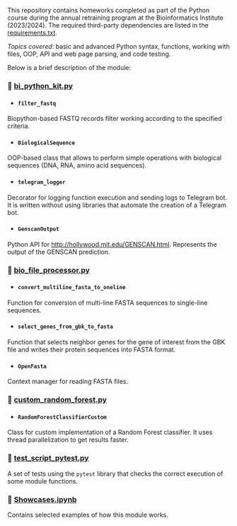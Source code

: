 This repository contains homeworks completed as part of the Python course during the annual retraining program at the Bioinformatics Institute (2023/2024). The required third-party dependencies are listed in the [requirements.txt](requirements.txt).  
  
*Topics covered*: basic and advanced Python syntax, functions, working with files, OOP, API and web page parsing, and code testing.  
  
Below is a brief description of the module:  
  
### 🌿 [bi_python_kit.py](bi_python_kit.py)   

  * #### `filter_fastq`  
  Biopython-based FASTQ records filter working according to the specified criteria.  
  
  * #### `BiologicalSequence`  
  OOP-based class that allows to perform simple operations with biological sequences (DNA, RNA, amino acid sequences).  
  
  * #### `telegram_logger`
  Decorator for logging function execution and sending logs to Telegram bot. It is written without using libraries that automate the creation of a Telegram bot.
  
  * #### `GenscanOutput`  
  Python API for http://hollywood.mit.edu/GENSCAN.html. Represents the output of the GENSCAN prediction.  
    
### 🌿 [bio_file_processor.py](bio_file_processor.py)    

  * #### `convert_multiline_fasta_to_oneline`  
  Function for conversion of multi-line FASTA sequences to single-line sequences.  
  
  * #### `select_genes_from_gbk_to_fasta`  
  Function that selects neighbor genes for the gene of interest from the GBK file and writes their protein sequences into FASTA format.  
  
  * #### `OpenFasta`  
  Context manager for reading FASTA files.  
    
### 🌿 [custom_random_forest.py](custom_random_forest.py)    

  * #### `RandomForestClassifierCustom`  
  Class for custom implementation of a Random Forest classifier. It uses thread parallelization to get results faster.  
    
### 🌿 [test_script_pytest.py](test_script_pytest.py)    
A set of tests using the `pytest` library that checks the correct execution of some module functions.  
  
### 🌿 [Showcases.ipynb](Showcases.ipynb)  
Contains selected examples of how this module works.
